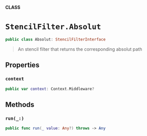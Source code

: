 **CLASS**

# `StencilFilter.Absolut`

```swift
public class Absolut: StencilFilterInterface
```

> An stencil filter that returns the corresponding absolut path

## Properties
### `context`

```swift
public var context: Context.Middleware?
```

## Methods
### `run(_:)`

```swift
public func run(_ value: Any?) throws -> Any
```
